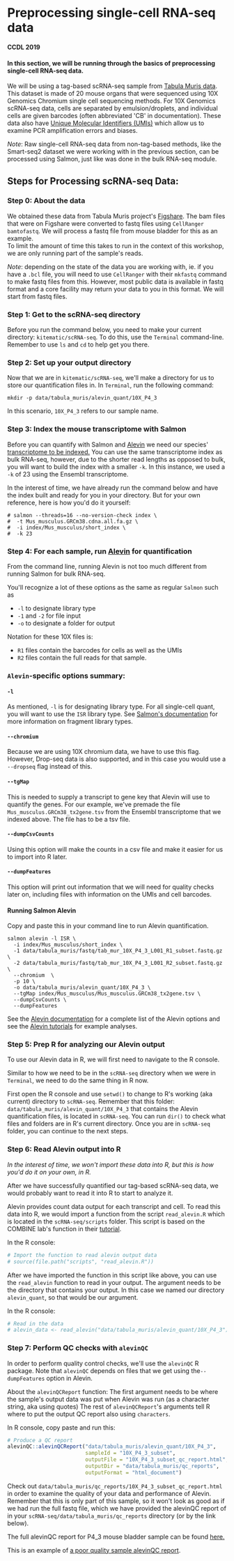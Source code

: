 # Preprocessing single-cell RNA-seq data

**CCDL 2019**

#### In this section, we will be running through the basics of preprocessing single-cell RNA-seq data.

We will be using a tag-based scRNA-seq sample from [Tabula Muris data](https://www.nature.com/articles/s41586-018-0590-4).
This dataset is made of 20 mouse organs that were sequenced using 10X Genomics
Chromium single cell sequencing methods.
For 10X Genomics scRNA-seq data, cells are separated by emulsion/droplets, and individual cells
are given barcodes (often abbreviated 'CB' in documentation).
These data also have
[Unique Molecular Identifiers (UMIs)](http://www.nature.com/doifinder/10.1038/nmeth.2772)
which allow us to examine PCR amplification errors and biases.

*Note*: Raw single-cell RNA-seq data from non-tag-based methods, like the Smart-seq2
dataset we were working with in the previous section, can be processed using
Salmon, just like was done in the bulk RNA-seq module.

## Steps for Processing scRNA-seq Data:

### Step 0: About the data

We obtained these data from Tabula Muris project's [Figshare](https://figshare.com/projects/Tabula_Muris_Transcriptomic_characterization_of_20_organs_and_tissues_from_Mus_musculus_at_single_cell_resolution/27733).
The bam files that were on Figshare were converted to fastq files using
`CellRanger bamtofastq`.
We will process a fastq file from mouse bladder for this as an example.  
To limit the amount of time this takes to run in the context of this workshop,
we are only running part of the sample's reads.

*Note*: depending on the state of the data you are working with, ie. if you have
a `.bcl` file, you will need to use `CellRanger` with their `mkfastq` command to
make fastq files from this.
However, most public data is available in fastq format and a core facility may
return your data to you in this format.
We will start from fastq files.

### Step 1: Get to the scRNA-seq directory

Before you run the command below, you need to make your current directory:
`kitematic/scRNA-seq`.
To do this, use the `Terminal` command-line.
Remember to use `ls` and `cd` to help get you there.

### Step 2: Set up your output directory

Now that we are in `kitematic/scRNA-seq`, we'll make a directory
for us to store our quantification files in.
In `Terminal`, run the following command:
```
mkdir -p data/tabula_muris/alevin_quant/10X_P4_3
```
In this scenario, `10X_P4_3` refers to our sample name. 

### Step 3: Index the mouse transcriptome with Salmon

Before you can quantify with Salmon and [Alevin](https://www.biorxiv.org/content/10.1101/335000v2)
we need our species' [transcriptome to be indexed.](https://github.com/AlexsLemonade/training-txome-prep)
You can use the same transcriptome index as bulk RNA-seq, however,
due to the shorter read lengths as opposed to bulk, you will want to build the
index with a smaller `-k`.
In this instance, we used a `-k` of 23 using the Ensembl transcriptome.

In the interest of time, we have already run the command below and have the index
built and ready for you in your directory.
But for your own reference, here is how you'd do it yourself:
```
# salmon --threads=16 --no-version-check index \
#  -t Mus_musculus.GRCm38.cdna.all.fa.gz \
#  -i index/Mus_musculus/short_index \
#  -k 23
```

### Step 4: For each sample, run [Alevin](https://www.biorxiv.org/content/10.1101/335000v2) for quantification

From the command line, running Alevin is not too much different from running
Salmon for bulk RNA-seq.

You'll recognize a lot of these options as the same as regular `Salmon` such as
- `-l` to designate library type
- `-1` and `-2` for file input
- `-o` to designate a folder for output

Notation for these 10X files is:
- `R1` files contain the barcodes for cells as well as the UMIs
- `R2` files contain the full reads for that sample.  

### `Alevin`-specific options summary:

#### `-l`
As mentioned, `-l` is for designating library type. For all single-cell quant,
you will want to use the `ISR` library type.
See [Salmon's documentation](https://salmon.readthedocs.io/en/latest/library_type.html)
for more information on fragment library types.

#### `--chromium`
Because we are using 10X chromium data, we have to use this flag. However,
Drop-seq data is also supported, and in this case you would use a `--dropseq`
flag instead of this.

#### `--tgMap`
This is needed to supply a transcript to gene key that Alevin will use to
quantify the genes.
For our example, we've premade the file `Mus_musculus.GRCm38_tx2gene.tsv` from
the Ensembl transcriptome that we indexed above. The file has to be a tsv file.

#### `--dumpCsvCounts`
Using this option will make the counts in a csv file and make it easier for us to
import into R later.

#### `--dumpFeatures`
This option will print out information that we will need for quality checks
later on, including files with information on the UMIs and cell barcodes.

#### Running Salmon Alevin

Copy and paste this in your command line to run Alevin quantification.

```
salmon alevin -l ISR \
  -i index/Mus_musculus/short_index \
  -1 data/tabula_muris/fastq/tab_mur_10X_P4_3_L001_R1_subset.fastq.gz \
  -2 data/tabula_muris/fastq/tab_mur_10X_P4_3_L001_R2_subset.fastq.gz \
  --chromium  \
  -p 10 \
  -o data/tabula_muris/alevin_quant/10X_P4_3 \
  --tgMap index/Mus_musculus/Mus_musculus.GRCm38_tx2gene.tsv \
  --dumpCsvCounts \
  --dumpFeatures
```

See the [Alevin documentation](https://salmon.readthedocs.io/en/latest/alevin.html)
for a complete list of the Alevin options and see the
[Alevin tutorials](https://combine-lab.github.io/alevin-tutorial/2018/running-alevin/)
for example analyses.

### Step 5: Prep R for analyzing our Alevin output

To use our Alevin data in R, we will first need to navigate to the R console.

Similar to how we need to be in the `scRNA-seq` directory when we were in
`Terminal`, we need to do the same thing in R now.

First open the R console and use `setwd()` to change to R's working (aka
current) directory to `scRNA-seq`.
Remember that this folder: `data/tabula_muris/alevin_quant/10X_P4_3` that 
contains the Alevin quantification files, is located in `scRNA-seq`.
You can run `dir()` to check what files and folders are in R's current 
directory.
Once you are in `scRNA-seq` folder, you can continue to the next steps.

### Step 6: Read Alevin output into R

*In the interest of time, we won't import these data into R, but this is how you'd
do it on your own, in R.*

After we have successfully quantified our tag-based scRNA-seq data, we would
probably want to read it into R to start to analyze it.

Alevin provides count data output for each transcript and cell. To read this
data into R, we would import a function from the script `read_alevin.R` which is
located in the `scRNA-seq/scripts` folder.
This script is based on the COMBINE lab's function in their [tutorial](https://combine-lab.github.io/alevin-tutorial/2018/running-alevin/).

In the R console:
```r
# Import the function to read alevin output data
# source(file.path("scripts", "read_alevin.R"))
```

After we have imported the function in this script like above, you can use
the `read_alevin` function to read in your output.
The argument needs to be the directory that contains your output.
In this case we named our directory `alevin_quant`, so that would be our
argument.

In the R console:
```r
# Read in the data
# alevin_data <- read_alevin("data/tabula_muris/alevin_quant/10X_P4_3")
```

### Step 7: Perform QC checks with `alevinQC`

In order to perform quality control checks, we'll use the `alevinQC` R package.
Note that `alevinQC` depends on files that we get using the`--dumpFeatures`
option in Alevin.

About the `alevinQCReport` function:
The first argument needs to be where the sample's output data was put when
Alevin was run (as a character string, aka using quotes)
The rest of `alevinQCReport`'s arguments tell R where to put the output QC
report also using `characters`.

In R console, copy paste and run this:
```r
# Produce a QC report
alevinQC::alevinQCReport("data/tabula_muris/alevin_quant/10X_P4_3",
                         sampleId = "10X_P4_3_subset",
                         outputFile = "10X_P4_3_subset_qc_report.html",
                         outputDir = "data/tabula_muris/qc_reports",
                         outputFormat = "html_document")
```

Check out `data/tabula_muris/qc_reports/10X_P4_3_subset_qc_report.html` 
in order to examine the quality of your data and performance of Alevin.
Remember that this is only part of this sample, so it won't look as good as if
we had run the full fastq file, which we have provided the alevinQC report of
in your `scRNA-seq/data/tabula_muris/qc_reports` directory (or by the link below).

The full alevinQC report for P4_3 mouse bladder sample can be found [here.](https://alexslemonade.github.io/training-modules/scRNA-seq/data/tabula_muris/qc_reports/10X_P4_3_qc_report.html)

This is an example of [a poor quality sample alevinQC report](https://alexslemonade.github.io/training-modules/scRNA-seq/data/tabula_muris/qc_reports/Bad_Example_10X_P4_2_qc_report.html).

